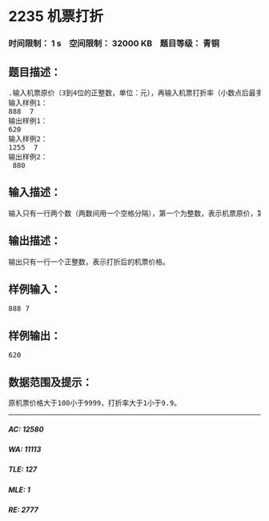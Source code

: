 # 2235 机票打折   
### 时间限制： 1 s&nbsp;&nbsp;&nbsp;&nbsp;空间限制： 32000 KB&nbsp;&nbsp;&nbsp;&nbsp;题目等级： 青铜  
## 题目描述：  

<pre>
.输入机票原价（3到4位的正整数，单位：元），再输入机票打折率（小数点后最多一位数字）。编程计算打折后机票的实际价格（单位：元。计算结果要将个位数四舍五入到十位数“元”）。输入只有一行两个数（两数间用一个空格分隔），第一个为整数，表示机票原价，第二个整数或实数（如是实数，小数点后最多1位数字）表示打折率。
输入样例1：
888  7
输出样例1：
620
输入样例2：
1255  7 
输出样例2：
 880
</pre>
  
  
## 输入描述：  

<pre>
输入只有一行两个数（两数间用一个空格分隔），第一个为整数，表示机票原价，第二个整数或实数（如是实数，小数点后最多1位数字）表示打折率。
</pre>
  
  
## 输出描述：  

<pre>
输出只有一行一个正整数，表示打折后的机票价格。
</pre>
  
  
## 样例输入：  

<pre>
888 7
</pre>
  
  
## 样例输出：  

<pre>
620
</pre>
  
  
## 数据范围及提示：  

<pre>
原机票价格大于100小于9999，打折率大于1小于9.9。
</pre>
  
  
***  

##### AC: 12580  
##### WA: 11113  
##### TLE: 127  
##### MLE: 1  
##### RE: 2777  
